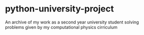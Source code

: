 # python-university-project
An archive of my work as a second year university student solving problems given by my computational physics cirriculum
